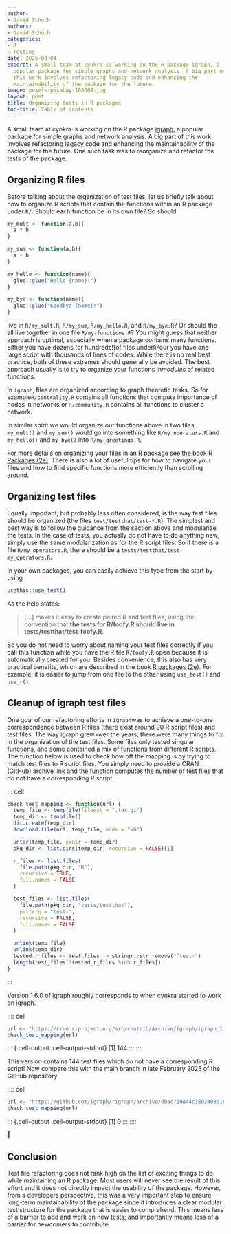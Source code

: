 ```yaml
---
author:
- David Schoch
authors:
- David Schoch
categories:
- R
- Testing
date: 2025-03-04
excerpt: A small team at cynkra is working on the R package igraph, a
  popular package for simple graphs and network analysis. A big part of
  this work involves refactoring legacy code and enhancing the
  maintainability of the package for the future.
image: pexels-pixabay-163064.jpg
layout: post
title: Organizing tests in R packages
toc-title: Table of contents
---
```


A small team at cynkra is working on the R package
[igraph](https://r.igraph.org/), a popular package for simple graphs and
network analysis. A big part of this work involves refactoring legacy
code and enhancing the maintainability of the package for the future.
One such task was to reorganize and refactor the tests of the package.

## Organizing R files

Before talking about the organization of test files, let us briefly talk
about how to organize R scripts that contain the functions within an R
package under `R/`. Should each function be in its own file? So should

``` r
my_mult <- function(a,b){
  a * b
}

my_sum <- function(a,b){
  a + b
}

my_hello <- function(name){
  glue::glue("Hello {name}!")
}

my_bye <- function(name){
  glue::glue("Goodbye {name}!")
}
```

live in `R/my_mult.R`, `R/my_sum`, `R/my_hello.R`, and `R/my_bye.R`? Or
should the all live together in one file `R/my-functions.R`? You might
guess that neither approach is optimal, especially when a package
contains many functions. Either you have dozens (or hundreds!)of files
under`R/`our you have one large script with thousands of lines of codes.
While there is no real best practice, both of these extremes should
generally be avoided. The best approach usually is to try to organize
your functions in*modules* of related functions.

In `igraph`, files are organized according to graph theoretic tasks. So
for example`R/centrality.R` contains all functions that compute
importance of nodes in networks or `R/community.R` contains all
functions to cluster a network.

In similar spirit we would organize our functions above in two files.
`my_mult()` and `my_sum()` would go into something like
`R/my_operators.R` and `my_hello()` and `my_bye()` into
`R/my_greetings.R`.

For more details on organizing your files in an R package see the book
[R Packages (2e)](https://r-pkgs.org/code.html#sec-code-organising).
There is also a lot of useful tips for how to navigate your files and
how to find specific functions more efficiently than scrolling around.

## Organizing test files

Equally important, but probably less often considered, is the way test
files should be organized (the files `test/testthat/test-*.R`). The
simplest and best way is to follow the guidance from the section above
and modularize the tests. In the case of tests, you actually do not have
to do anything new, simply use the same modularization as for the R
script files. So if there is a file `R/my_operators.R`, there should be
a `tests/testthat/test-my_operators.R`.

In your own packages, you can easily achieve this type from the start by
using

``` r
usethis::use_test()
```

As the help states:

> \[...\] makes it easy to create paired R and test files, using the
> convention that **the tests for R/foofy.R should live in
> tests/testthat/test-foofy.R**.

So you do not need to worry about naming your test files correctly if
you call this function while you have the R file `R/foofy.R` open
because it is automatically created for you. Besides convenience, this
also has very practical benefits, which are described in the book [R
packages (2e)](https://r-pkgs.org/testing-basics.html#create-a-test).
For example, it is easier to jump from one file to the other using
`use_test()` and `use_r()`.

## Cleanup of igraph test files

One goal of our refactoring efforts in `igraph`was to achieve a
one-to-one correspondence between R files (there exist around 90 R
script files) and test files. The way igraph grew over the years, there
were many things to fix in the organization of the test files. Some
files only tested singular functions, and some contained a mix of
functions from different R scripts. The function below is used to check
how off the mapping is by trying to match test files to R script files.
You simply need to provide a CRAN (GitHub) archive link and the function
computes the number of test files that do not have a corresponding R
script.

::: cell
``` {.r .cell-code}
check_test_mapping <- function(url) {
  temp_file <- tempfile(fileext = ".tar.gz")
  temp_dir <- tempfile()
  dir.create(temp_dir)
  download.file(url, temp_file, mode = "wb")

  untar(temp_file, exdir = temp_dir)
  pkg_dir <- list.dirs(temp_dir, recursive = FALSE)[1]

  r_files <- list.files(
    file.path(pkg_dir, "R"),
    recursive = TRUE,
    full.names = FALSE
  )

  test_files <- list.files(
    file.path(pkg_dir, "tests/testthat"),
    pattern = "test-",
    recursive = FALSE,
    full.names = FALSE
  )

  unlink(temp_file)
  unlink(temp_dir)
  tested_r_files <- test_files |> stringr::str_remove("^test-")
  length(test_files[!tested_r_files %in% r_files])
}
```
:::

Version 1.6.0 of igraph roughly corresponds to when cynkra started to
work on igraph.

:::: cell
``` {.r .cell-code}
url <- "https://cran.r-project.org/src/contrib/Archive/igraph/igraph_1.6.0.tar.gz"
check_test_mapping(url)
```

::: {.cell-output .cell-output-stdout}
    [1] 144
:::
::::

This version contains 144 test files which do not have a corresponding R
script! Now compare this with the main branch in late February 2025 of
the GitHub repository.

:::: cell
``` {.r .cell-code}
url <- "https://github.com/igraph/rigraph/archive/0bac719e44c18024080163f52fbce373ebd2c26b.tar.gz"
check_test_mapping(url)
```

::: {.cell-output .cell-output-stdout}
    [1] 0
:::
::::

🥳

## Conclusion

Test file refactoring does not rank high on the list of exciting things
to do while maintaining an R package. Most users will never see the
result of this effort and it does not directly impact the usability of
the package. However, from a developers perspective, this was a very
important step to ensure long-term maintainability of the package since
it introduces a clear modular test structure for the package that is
easier to comprehend. This means less of a barrier to add and work on
new tests; and importantly means less of a barrier for newcomers to
contribute.
